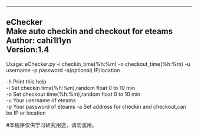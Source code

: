 ----------------------------------------------------  
eChecker  
Make auto checkin and checkout for eteams  
Author: cahi1l1yn  
Version:1.4  
----------------------------------------------------  

Usage: eChecker.py -i checkin_time(%h:%m) -o checkout_time(%h:%m) -u username -p password  -a(optional) IP/location    

-h Print this help  
-i Set checkin time(%h:%m),random float 0 to 10 min  
-o Set checkout time(%h:%m),random float 0 to 10 min   
-u Your username of eteams  
-p Your password of eteams
-a Set address for checkin and checkout,can be IP or location     

#本程序仅供学习研究用途，请勿滥用。 

